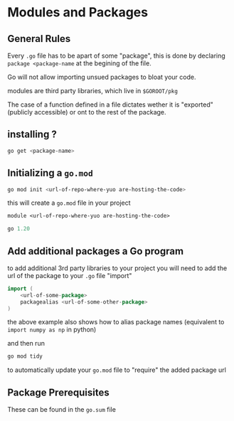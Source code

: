 # Modules and Packages

## General Rules
Every `.go` file has to be apart of some "package", this is done by declaring `package <package-name` at the begining of the file.

Go will not allow importing unsued packages to bloat your code.

modules are third party libraries, which live in `$GOROOT/pkg`

The case of a function defined in a file dictates wether it is "exported" (publicly accessible) or ont to the rest of the package.

## installing ?
```bash
go get <package-name>
```

## Initializing a `go.mod`
```bash
go mod init <url-of-repo-where-yuo are-hosting-the-code>
```

this will create a `go.mod` file in your project
```mod
module <url-of-repo-where-yuo are-hosting-the-code>

go 1.20
```

## Add additional packages a Go program
to add additional 3rd party libraries to your project you will need to add the url of the package to your `.go` file "import"
```go
import (
    <url-of-some-package>
    packagealias <url-of-some-other-package>
)
```
the above example also shows how to alias package names (equivalent to `import numpy as np` in python)

and then run 
```bash
go mod tidy
```
 to automatically update your `go.mod` file to "require" the added package url

 ## Package Prerequisites
 These can be found in the `go.sum` file